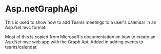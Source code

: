 # Asp.netGraphApi
This is used to show how to add Teams meetings to a user's calendar in an Asp.Net mvc format.

Most of this is copied from Microsoft's documentation on how to create an Asp.Net mvc web app with the Graph Api.
Added in adding events to teams/calendar.
